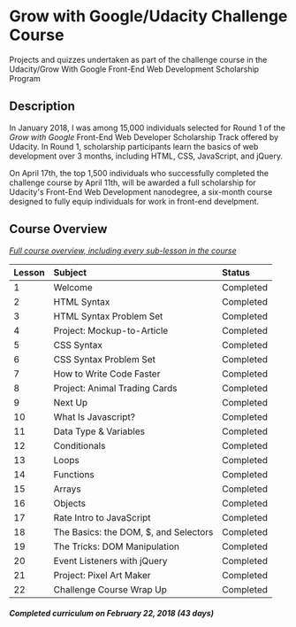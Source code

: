 # Grow with Google/Udacity Challenge Course

Projects and quizzes undertaken as part of the challenge course in the Udacity/Grow With Google Front-End Web Development Scholarship Program

## Description

In January 2018, I was among 15,000 individuals selected for Round 1 of the _Grow with Google_ Front-End Web Developer Scholarship Track offered by Udacity.  In Round 1, scholarship participants learn the basics of web development over 3 months, including HTML, CSS, JavaScript, and jQuery.

On April 17th, the top 1,500 individuals who successfully completed the challenge course by April 11th, will be awarded a full scholarship for Udacity's Front-End Web Development nanodegree, a six-month course designed to fully equip individuals for work in front-end develpment.

## Course Overview
_[Full course overview, including every sub-lesson in the course](https://github.com/nickhaynes/Grow-with-Google-Udacity/blob/master/docs/FEWD-Challenge-Course-Lessons.pdf)_

| Lesson     | Subject                       | Status      | 
|:------------|:-----------------------------|:------------|
|   1   | Welcome                       | Completed   |
|   2   | HTML Syntax                   | Completed   | 
|   3   | HTML Syntax Problem Set       | Completed   |   
|   4   | Project: Mockup-to-Article    | Completed   | 
|   5   | CSS Syntax                    | Completed   | 
|   6   | CSS Syntax Problem Set        | Completed   |
|   7   | How to Write Code Faster      | Completed   | 
|   8   | Project: Animal Trading Cards | Completed   |
|   9   | Next Up                       | Completed   | 
|  10   | What Is Javascript?           | Completed   | 
|  11   | Data Type & Variables         | Completed   | 
|  12   | Conditionals                  | Completed   | 
|  13   | Loops                         | Completed   | 
|  14   | Functions                     | Completed   |
|  15   | Arrays                        | Completed   | 
|  16   | Objects                       | Completed   | 
|  17   | Rate Intro to JavaScript      | Completed   | 
|  18   | The Basics: the DOM, $, and Selectors | Completed |    
|  19   | The Tricks: DOM Manipulation  | Completed   | 
|  20   | Event Listeners with jQuery   | Completed   | 
|  21   | Project: Pixel Art Maker      | Completed   |  
|  22   | Challenge Course Wrap Up      | Completed |   

#### _Completed curriculum on February 22, 2018 (43 days)_

